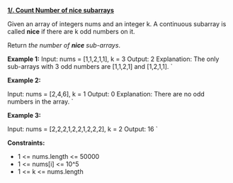 [**1/. Count Number of nice subarrays**](https://leetcode.com/problems/count-number-of-nice-subarrays)

Given an array of integers nums and an integer k. A continuous subarray is called **nice** if there are k odd numbers on it.

Return *the number of* ***nice*** *sub-arrays*.

**Example 1:**
Input: nums = [1,1,2,1,1], k = 3 Output: 2 Explanation: The only sub-arrays with 3 odd numbers are [1,1,2,1] and [1,2,1,1]. `

**Example 2:**

Input: nums = [2,4,6], k = 1 Output: 0 Explanation: There are no odd numbers in the array. `

**Example 3:**

Input: nums = [2,2,2,1,2,2,1,2,2,2], k = 2 Output: 16 `

**Constraints:**

- 1 <= nums.length <= 50000
- 1 <= nums\[i\] <= 10^5
- 1 <= k <= nums.length
